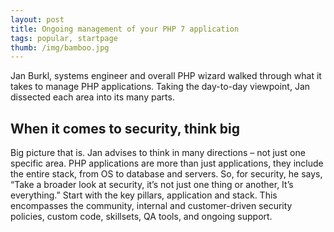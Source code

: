 ```yaml
---
layout: post
title: Ongoing management of your PHP 7 application
tags: popular, startpage
thumb: /img/bamboo.jpg
---
```

Jan Burkl, systems engineer and overall PHP wizard walked through what it takes to manage PHP applications. Taking the day-to-day viewpoint, Jan dissected each area into its many parts.

## When it comes to security, think big

Big picture that is. Jan advises to think in many directions – not just one specific area. PHP applications are more than just applications, they include the entire stack, from OS to database and servers. So, for security, he says, “Take a broader look at security, it’s not just one thing or another, It’s everything.” Start with the key pillars, application and stack. This encompasses the community, internal and customer-driven security policies, custom code, skillsets, QA tools, and ongoing support.
